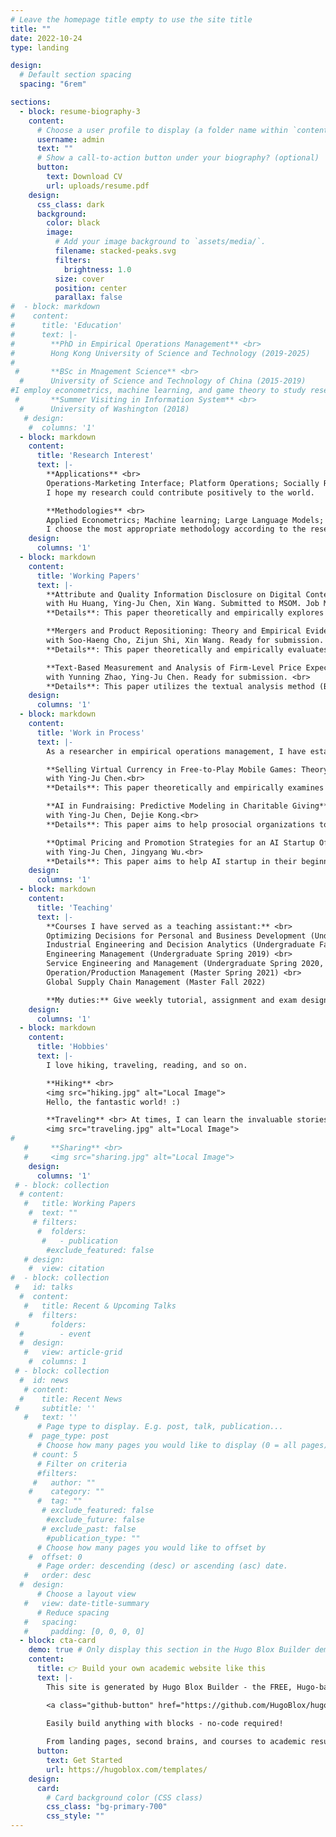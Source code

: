 ```yaml
---
# Leave the homepage title empty to use the site title
title: ""
date: 2022-10-24
type: landing

design:
  # Default section spacing
  spacing: "6rem"

sections:
  - block: resume-biography-3
    content:
      # Choose a user profile to display (a folder name within `content/authors/`)
      username: admin
      text: ""
      # Show a call-to-action button under your biography? (optional)
      button:
        text: Download CV
        url: uploads/resume.pdf
    design:
      css_class: dark
      background:
        color: black
        image:
          # Add your image background to `assets/media/`.
          filename: stacked-peaks.svg
          filters:
            brightness: 1.0
          size: cover
          position: center
          parallax: false
#  - block: markdown
#    content:
#      title: 'Education'
#      text: |-
#        **PhD in Empirical Operations Management** <br>
#        Hong Kong University of Science and Technology (2019-2025)
#
 #       **BSc in Mnagement Science** <br>
  #      University of Science and Technology of China (2015-2019)
#I employ econometrics, machine learning, and game theory to study research problems in operations-marketing interface, platform operations, socially responsible operations, economics of information, digitization, and artificial intelligence. I choose the most appropriate methodology according to the research problems.
 #       **Summer Visiting in Information System** <br>
  #      University of Washington (2018)
   # design:
    #  columns: '1'
  - block: markdown
    content:
      title: 'Research Interest'
      text: |-
        **Applications** <br>
        Operations-Marketing Interface; Platform Operations; Socially Responsible Operations; Economics of Information, Digitization, and Artificial Intelligence.<br>
        I hope my research could contribute positively to the world.

        **Methodologies** <br>
        Applied Econometrics; Machine learning; Large Language Models; Game theory. <br>
        I choose the most appropriate methodology according to the research problems.
    design:
      columns: '1'
  - block: markdown
    content:
      title: 'Working Papers'
      text: |-
        **Attribute and Quality Information Disclosure on Digital Content Platforms: Theory and Empirical Evidence** <br>
        with Hu Huang, Ying-Ju Chen, Xin Wang. Submitted to MSOM. Job Market Paper. <br>
        **Details**: This paper theoretically and empirically explores information disclosure strategies in the digital content platform. Our results indicate that firms with higher vertical quality are less likely to disclose attribute information to consumers, irrespective of the availability of quality information.

        **Mergers and Product Repositioning: Theory and Empirical Evidence** <br>
        with Soo-Haeng Cho, Zijun Shi, Xin Wang. Ready for submission. <br>
        **Details**: This paper theoretically and empirically evaluates the merger effects of consumer welfare after product repositioning. A merger between two firms in the high-end markets is possible to improve consumer surplus, whereas a merger between two firms in the low-end markets always hurts consumers.

        **Text-Based Measurement and Analysis of Firm-Level Price Expectations from Earnings Call Transcripts** <br>
        with Yunning Zhao, Ying-Ju Chen. Ready for submission. <br>
        **Details**: This paper utilizes the textual analysis method (BERT) to develop a paradigm for measuring firms’ expectations and construct a novel firm-level indicator of firms’ price expectations based on over 400, 000 quarterly earnings conference-call transcripts.
    design:
      columns: '1'
  - block: markdown
    content:
      title: 'Work in Process'
      text: |-
        As a researcher in empirical operations management, I have established many strong connections with industry and academia. Typically, it takes several years to await the outcomes of an empirical research project. Patience, enthusiasm, and a touch of luck are indispensable companions on this academic journey. I list some of my ongoing work here.

        **Selling Virtual Currency in Free-to-Play Mobile Games: Theory and Empirical Evidence** <br>
        with Ying-Ju Chen.<br>
        **Details**: This paper theoretically and empirically examines the optimal virtual currency strategy of the free-to-play mobile game design scenario. The data is obtained through a game data agency who provides everyday investigations over apps across different platforms.

        **AI in Fundraising: Predictive Modeling in Charitable Giving** <br>
        with Ying-Ju Chen, Dejie Kong.<br>
        **Details**: This paper aims to help prosocial organizations to find their optimal fundraising strategies. The data is obtained through a prosocial data platform who provides services to a large number of NGOs.

        **Optimal Pricing and Promotion Strategies for an AI Startup Offering Software-Hardware Emotion Solutions** <br>
        with Ying-Ju Chen, Jingyang Wu.<br>
        **Details**: This paper aims to help AI startup in their beginning period. The data is obtained from an AI startup company.
    design:
      columns: '1'
  - block: markdown
    content:
      title: 'Teaching'
      text: |-
        **Courses I have served as a teaching assistant:** <br>
        Optimizing Decisions for Personal and Business Development (Undergraduate Spring 2023) <br>
        Industrial Engineering and Decision Analytics (Undergraduate Fall 2020, Fall 2021) <br>
        Engineering Management (Undergraduate Spring 2019) <br>
        Service Engineering and Management (Undergraduate Spring 2020, Spring 2021, Fall 2022) <br>
        Operation/Production Management (Master Spring 2021) <br>
        Global Supply Chain Management (Master Fall 2022) 

        **My duties:** Give weekly tutorial, assignment and exam design, lecture assistant, grading work, office hour. Students said that I was friendly and helpful. <span class="red-heart" style="color: red;">❤️</span> 
    design:
      columns: '1'
  - block: markdown
    content:
      title: 'Hobbies'
      text: |-
        I love hiking, traveling, reading, and so on. 

        **Hiking** <br> 
        <img src="hiking.jpg" alt="Local Image">
        Hello, the fantastic world! :)

        **Traveling** <br> At times, I can learn the invaluable stories of local people. I treasure them a lot.
        <img src="traveling.jpg" alt="Local Image">
#
   #     **Sharing** <br>
   #     <img src="sharing.jpg" alt="Local Image">
    design:
      columns: '1'
 # - block: collection
  # content:
   #   title: Working Papers
    #  text: ""
     # filters:
      #  folders:
       #   - publication
        #exclude_featured: false
   # design:
    #  view: citation
#  - block: collection
 #   id: talks
  #  content:
   #   title: Recent & Upcoming Talks
    #  filters:
 #       folders:
  #        - event
  #  design:
   #   view: article-grid
    #  columns: 1
 # - block: collection
  #  id: news
   # content:
  #    title: Recent News
 #     subtitle: ''
   #   text: ''
      # Page type to display. E.g. post, talk, publication...
    #  page_type: post
      # Choose how many pages you would like to display (0 = all pages)
     # count: 5
      # Filter on criteria
      #filters:
     #   author: ""
    #    category: ""
      #  tag: ""
       # exclude_featured: false
        #exclude_future: false
       # exclude_past: false
        #publication_type: ""
      # Choose how many pages you would like to offset by
    #  offset: 0
      # Page order: descending (desc) or ascending (asc) date.
   #   order: desc
  #  design:
      # Choose a layout view
   #   view: date-title-summary
      # Reduce spacing
   #   spacing:
   #     padding: [0, 0, 0, 0]
  - block: cta-card
    demo: true # Only display this section in the Hugo Blox Builder demo site
    content:
      title: 👉 Build your own academic website like this
      text: |-
        This site is generated by Hugo Blox Builder - the FREE, Hugo-based open source website builder trusted by 250,000+ academics like you.

        <a class="github-button" href="https://github.com/HugoBlox/hugo-blox-builder" data-color-scheme="no-preference: light; light: light; dark: dark;" data-icon="octicon-star" data-size="large" data-show-count="true" aria-label="Star HugoBlox/hugo-blox-builder on GitHub">Star</a>

        Easily build anything with blocks - no-code required!
        
        From landing pages, second brains, and courses to academic resumés, conferences, and tech blogs.
      button:
        text: Get Started
        url: https://hugoblox.com/templates/
    design:
      card:
        # Card background color (CSS class)
        css_class: "bg-primary-700"
        css_style: ""
---
```

